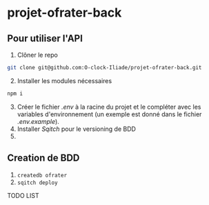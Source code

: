 # projet-ofrater-back

## Pour utiliser l'API

1. Clôner le repo
``` bash
git clone git@github.com:O-clock-Iliade/projet-ofrater-back.git
```
2. Installer les modules nécessaires
``` bash
npm i
```
3. Créer le fichier _.env_ à la racine du projet et le compléter avec les variables d'environnement (un exemple est donné dans le fichier _.env.example_).
4. Installer _Sqitch_ pour le versioning de BDD
5. 


## Creation de BDD

1. `createdb ofrater`
2. `sqitch deploy`


TODO LIST

